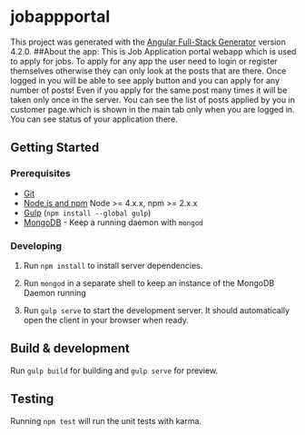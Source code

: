 # jobappportal

This project was generated with the [Angular Full-Stack Generator](https://github.com/DaftMonk/generator-angular-fullstack) version 4.2.0.
##About the app:
This is Job Application portal webapp which is used to apply for jobs.
To apply for any app the user need to login or register themselves otherwise they can only look at the posts that are there.
Once logged in you will be able to see apply button and you can apply for any number of posts!
Even if you apply for the same post many times it will be taken only once in the server.
You can see the list of posts applied by you in customer page.which is shown in the main tab only when you are logged in.
You can see status of your application there.


## Getting Started

### Prerequisites

- [Git](https://git-scm.com/)
- [Node.js and npm](nodejs.org) Node >= 4.x.x, npm >= 2.x.x
- [Gulp](http://gulpjs.com/) (`npm install --global gulp`)
- [MongoDB](https://www.mongodb.org/) - Keep a running daemon with `mongod`

### Developing

1. Run `npm install` to install server dependencies.

2. Run `mongod` in a separate shell to keep an instance of the MongoDB Daemon running

3. Run `gulp serve` to start the development server. It should automatically open the client in your browser when ready.

## Build & development

Run `gulp build` for building and `gulp serve` for preview.

## Testing

Running `npm test` will run the unit tests with karma.

